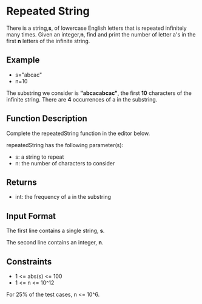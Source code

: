 # **Repeated String**

There is a string,**s**, of lowercase English letters that is repeated infinitely many times. Given an integer,**n**, find and print the number of letter a's in the first **n** letters of the infinite string.

## **Example**

- s="abcac"
- n=10

The substring we consider is **"abcacabcac"**, the first **10** characters of the infinite string. There are **4** occurrences of a in the substring.

## **Function Description**

Complete the repeatedString function in the editor below.

repeatedString has the following parameter(s):

- s: a string to repeat
- n: the number of characters to consider

## **Returns**

- int: the frequency of a in the substring

## **Input Format**

The first line contains a single string, **s**.

The second line contains an integer, **n**.

## **Constraints**

- 1 <= abs(s) <= 100
- 1 <= n <= 10^12

For 25% of the test cases, n <= 10^6.

